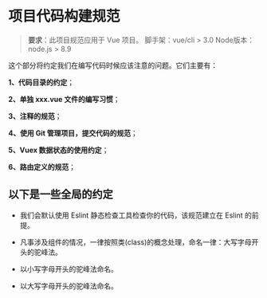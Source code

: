 # 项目代码构建规范

> **要求**：此项目规范应用于 Vue 项目。
脚手架：vue/cli > 3.0
Node版本：node.js > 8.9

这个部分将约定我们在编写代码时候应该注意的问题。它们主要有：

**1、代码目录的约定**；

**2、单独 xxx.vue 文件的编写习惯**；

**3、注释的规范**；

**4、使用 Git 管理项目，提交代码的规范**；

**5、Vuex 数据状态的使用约定**；

**6、路由定义的规范**；

## 以下是一些全局的约定

- 我们会默认使用 Eslint 静态检查工具检查你的代码，该规范建立在 Eslint 的前提。

- 凡事涉及组件的情况，一律按照类(class)的概念处理，命名一律：大写字母开头的驼峰法。

- 以小写字母开头的驼峰法命名。

- 以大写字母开头的驼峰法命名。
